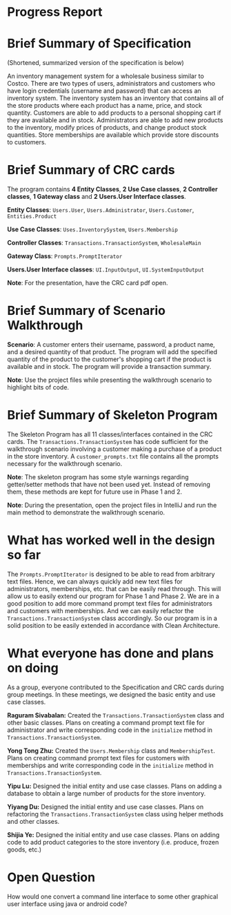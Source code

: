 ﻿# Progress Report

# Brief Summary of Specification

(Shortened, summarized version of the specification is below)

An inventory management system for a wholesale business similar to Costco. There are two types of users, administrators and customers who have login credentials (username and password) that can access an inventory system. The inventory system has an inventory that contains all of the store products where each product has a name, price, and stock quantity.  Customers are able to add products to a personal shopping cart if they are available and in stock. Administrators are able to add new products to the inventory, modify prices of products, and change product stock quantities. Store memberships are available which provide store discounts to customers. 

# Brief Summary of CRC cards

The program contains **4 Entity Classes**, **2 Use Case classes**, **2 Controller classes**, **1 Gateway class** and **2 Users.User Interface classes**. 

**Entity Classes**: `Users.User`, `Users.Administrator`, `Users.Customer`, `Entities.Product`

**Use Case Classes**: `Uses.InventorySystem`, `Users.Membership`

**Controller Classes**: `Transactions.TransactionSystem`, `WholesaleMain`

**Gateway Class**: `Prompts.PromptIterator` 

**Users.User Interface classes**: `UI.InputOutput`, `UI.SystemInputOutput`

**Note**:  For the presentation, have the CRC card pdf open.  

# Brief Summary of Scenario Walkthrough

**Scenario**:     A customer enters their username, password, a product name, and a desired quantity of that product. The program will add the specified quantity of the product to the customer's shopping cart if the product is available and in stock. The program will provide a transaction summary. 

**Note**:  Use the project files while presenting the walkthrough scenario to highlight bits of code. 

# Brief Summary of Skeleton Program

The Skeleton Program has all 11 classes/interfaces contained in the CRC cards. The `Transactions.TransactionSystem` has code sufficient for the walkthrough scenario involving a customer making a purchase of a product in the store inventory. A `customer_prompts.txt` file contains all the prompts necessary for the walkthrough scenario.

**Note**: The skeleton program has some style warnings regarding getter/setter methods that have not been used yet. Instead of removing them, these methods are kept for future use in Phase 1 and 2. 

**Note**:  During the presentation, open the project files in IntelliJ and run the main method to demonstrate the walkthrough scenario. 


# What has worked well in the design so far

The `Prompts.PromptIterator` is designed to be able to read from arbitrary text files. Hence, we can always quickly add new text files for administrators, memberships, etc. that can be easily read through. This will allow us to easily extend our program for Phase 1 and Phase 2. We are in a good position to add more command prompt text files for administrators and customers with memberships. And we can easily refactor the `Transactions.TransactionSystem` class accordingly. So our program is in a solid position to be easily extended in accordance with Clean Architecture. 


# What everyone has done and plans on doing

As a group, everyone contributed to the Specification and CRC cards during group meetings. In these meetings, we designed the
basic entity and use case classes. 

**Raguram Sivabalan:**
Created the `Transactions.TransactionSystem` class and other basic classes. Plans on creating a command prompt text file for administrator and write corresponding code in the `initialize` method in `Transactions.TransactionSystem`.

**Yong Tong Zhu:**
Created the  `Users.Membership` class and `MembershipTest`.  Plans on creating command prompt text files for customers with memberships and write corresponding code in the `initialize` method in `Transactions.TransactionSystem`.

**Yipu Lu:**
Designed the initial entity and use case classes. Plans on adding a database to obtain a large number of products for the store inventory. 

**Yiyang Du:**
Designed the initial entity and use case classes. Plans on refactoring the `Transactions.TransactionSystem` class using helper methods and other classes. 

**Shijia Ye:**
Designed the initial entity and use case classes. Plans on adding code to add product categories to the store inventory (i.e. produce, frozen goods, etc.)


# Open Question

How would one convert a command line interface to some other graphical user interface using java or android code?

